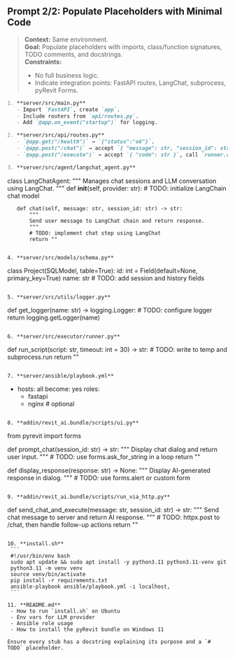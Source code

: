 
## Prompt 2/2: Populate Placeholders with Minimal Code

> **Context:** Same environment.  
> **Goal:** Populate placeholders with imports, class/function signatures, TODO comments, and docstrings.  
> **Constraints:**  
> - No full business logic.  
> - Indicate integration points: FastAPI routes, LangChat, subprocess, pyRevit Forms.

```markdown
1. **server/src/main.py**
   - Import `FastAPI`, create `app`.
   - Include routers from `api/routes.py`.
   - Add `@app.on_event("startup")` for logging.

2. **server/src/api/routes.py**
   - `@app.get("/health")` → `{"status":"ok"}`.
   - `@app.post("/chat")` → accept `{ "message": str, "session_id": str }`, call `LangChatAgent.chat(message, session_id)`.
   - `@app.post("/execute")` → accept `{ "code": str }`, call `runner.run_script(code)`.

3. **server/src/agent/langchat_agent.py**
   ```
   class LangChatAgent:
       """
       Manages chat sessions and LLM conversation using LangChat.
       """
       def __init__(self, provider: str):
           # TODO: initialize LangChain chat model
       
       def chat(self, message: str, session_id: str) -> str:
           """
           Send user message to LangChat chain and return response.
           """
           # TODO: implement chat step using LangChat
           return ""
   ```

4. **server/src/models/schema.py**
   ```
   class Project(SQLModel, table=True):
       id: int = Field(default=None, primary_key=True)
       name: str
       # TODO: add session and history fields
   ```

5. **server/src/utils/logger.py**
   ```
   def get_logger(name: str) -> logging.Logger:
       # TODO: configure logger
       return logging.getLogger(name)
   ```

6. **server/src/executor/runner.py**
   ```
   def run_script(script: str, timeout: int = 30) -> str:
       # TODO: write to temp and subprocess.run
       return ""
   ```

7. **server/ansible/playbook.yml**
   ```
   - hosts: all
     become: yes
     roles:
       - fastapi
       - nginx  # optional
   ```

8. **addin/revit_ai.bundle/scripts/ui.py**
   ```
   from pyrevit import forms

   def prompt_chat(session_id: str) -> str:
       """
       Display chat dialog and return user input.
       """
       # TODO: use forms.ask_for_string in a loop
       return ""

   def display_response(response: str) -> None:
       """
       Display AI-generated response in dialog.
       """
       # TODO: use forms.alert or custom form
   ```

9. **addin/revit_ai.bundle/scripts/run_via_http.py**
   ```
   def send_chat_and_execute(message: str, session_id: str) -> str:
       """
       Send chat message to server and return AI response.
       """
       # TODO: httpx.post to /chat, then handle follow-up actions
       return ""
   ```

10. **install.sh**
    ```
    #!/usr/bin/env bash
    sudo apt update && sudo apt install -y python3.11 python3.11-venv git
    python3.11 -m venv venv
    source venv/bin/activate
    pip install -r requirements.txt
    ansible-playbook ansible/playbook.yml -i localhost,
    ```

11. **README.md**
    - How to run `install.sh` on Ubuntu  
    - Env vars for LLM provider  
    - Ansible role usage  
    - How to install the pyRevit bundle on Windows 11  

Ensure every stub has a docstring explaining its purpose and a `# TODO` placeholder.